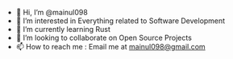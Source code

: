- 👋 Hi, I’m @mainul098
- 👀 I’m interested in Everything related to Software Development
- 🌱 I’m currently learning Rust  
- 💞️ I’m looking to collaborate on Open Source Projects
- 📫 How to reach me : Email me at mainul098@gmail.com

<!---
mainul098/mainul098 is a ✨ special ✨ repository because its `README.md` (this file) appears on your GitHub profile.
You can click the Preview link to take a look at your changes.
--->
